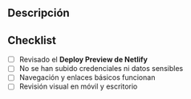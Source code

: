 ## Descripción
<!-- Explica qué cambia este PR y por qué -->

## Checklist
- [ ] Revisado el **Deploy Preview de Netlify**
- [ ] No se han subido credenciales ni datos sensibles
- [ ] Navegación y enlaces básicos funcionan
- [ ] Revisión visual en móvil y escritorio
